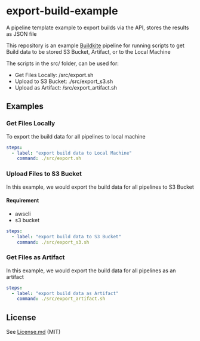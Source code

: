 # export-build-example
A pipeline template example to export builds via the API, stores the results as JSON file

This repository is an example [Buildkite](https://buildkite.com/) pipeline for running scripts to get Build data to be stored S3 Bucket, Artifact, or to the Local Machine 

The scripts in the src/ folder, can be used for:
* Get Files Locally: /src/export.sh
* Upload to S3 Bucket: ./src/export_s3.sh
* Upload as Artifact: /src/export_artifact.sh



## Examples
### Get Files Locally
To export the build data for all pipelines to local machine
```yml
steps:
  - label: "export build data to Local Machine"
    command: ./src/export.sh
```

### Upload Files to S3 Bucket
In this example, we would export the build data for all pipelines to S3 Bucket

#### Requirement
* awscli 
* s3 bucket

```yml
steps:
  - label: "export build data to S3 Bucket"
    command: ./src/export_s3.sh
```


### Get Files as Artifact

In this example, we would export the build data for all pipelines as an artifact
```yml
steps:
  - label: "export build data as Artifact"
    command: ./src/export_artifact.sh
```
## License

See [License.md](License.md) (MIT)
